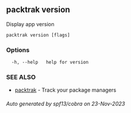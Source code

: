 ## packtrak version

Display app version

```
packtrak version [flags]
```

### Options

```
  -h, --help   help for version
```

### SEE ALSO

* [packtrak](packtrak.md)	 - Track your package managers

###### Auto generated by spf13/cobra on 23-Nov-2023
